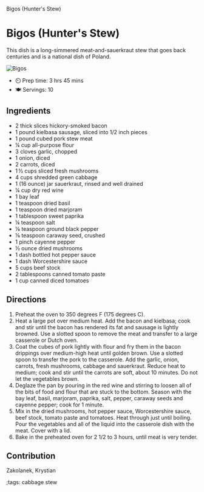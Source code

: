 Bigos (Hunter's Stew)

# Bigos (Hunter's Stew)

This dish is a long-simmered meat-and-sauerkraut stew that goes back centuries and is a national dish of Poland.

![Bigos](pix/bigos.webp)

- ⏲️ Prep time: 3 hrs 45 mins 
- 🍽️ Servings: 10

## Ingredients

- 2 thick slices hickory-smoked bacon
- 1 pound kielbasa sausage, sliced into 1/2 inch pieces
- 1 pound cubed pork stew meat
- ¼ cup all-purpose flour
- 3 cloves garlic, chopped
- 1 onion, diced
- 2 carrots, diced
- 1 ½ cups sliced fresh mushrooms
- 4 cups shredded green cabbage
- 1 (16 ounce) jar sauerkraut, rinsed and well drained
- ¼ cup dry red wine
- 1 bay leaf
- 1 teaspoon dried basil
- 1 teaspoon dried marjoram
- 1 tablespoon sweet paprika
- ¼ teaspoon salt
- ⅛ teaspoon ground black pepper
- ⅛ teaspoon caraway seed, crushed
- 1 pinch cayenne pepper
- ½ ounce dried mushrooms
- 1 dash bottled hot pepper sauce
- 1 dash Worcestershire sauce
- 5 cups beef stock
- 2 tablespoons canned tomato paste
- 1 cup canned diced tomatoes

## Directions

1. Preheat the oven to 350 degrees F (175 degrees C).
2. Heat a large pot over medium heat. Add the bacon and kielbasa; cook and stir until the bacon has rendered its fat and sausage is lightly browned. Use a slotted spoon to remove the meat and transfer to a large casserole or Dutch oven.
3. Coat the cubes of pork lightly with flour and fry them in the bacon drippings over medium-high heat until golden brown. Use a slotted spoon to transfer the pork to the casserole. Add the garlic, onion, carrots, fresh mushrooms, cabbage and sauerkraut. Reduce heat to medium; cook and stir until the carrots are soft, about 10 minutes. Do not let the vegetables brown.
4. Deglaze the pan by pouring in the red wine and stirring to loosen all of the bits of food and flour that are stuck to the bottom. Season with the bay leaf, basil, marjoram, paprika, salt, pepper, caraway seeds and cayenne pepper; cook for 1 minute.
5. Mix in the dried mushrooms, hot pepper sauce, Worcestershire sauce, beef stock, tomato paste and tomatoes. Heat through just until boiling. Pour the vegetables and all of the liquid into the casserole dish with the meat. Cover with a lid.
6. Bake in the preheated oven for 2 1/2 to 3 hours, until meat is very tender.

## Contribution

Zakolanek, Krystian

;tags: cabbage stew  

